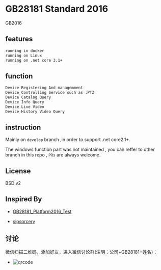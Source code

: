 # GB28181 Standard 2016

GB2016

## features

~~~ bash
running in docker
running on Linux
running on .net core 3.1+
~~~

## function

~~~bash
Device Registering And managemment
Device Controlling Service such as :PTZ
Device Catalog Query
Device Info Query
Device Live Video
Device History Video Query
~~~

## instruction

Mainly on `develop` branch ,in order to support .net core2.1+.

The windows function part was not maintained , you can reffer to other branch in this repo , `PRs` are always welcome.

## License

BSD v2

## Inspired By

+ [GB28181_Platform2016_Test](https://github.com/qinpengit/Gb28181_Platform2016_Test)

+ [sipsorcery](https://github.com/sipsorcery/sipsorcery)


## 讨论

微信扫描二维码，添加好友，进入微信讨论群(注明：公司+GB28181+姓名)：

+ ![qrcode](./docs/crazybber.png)

